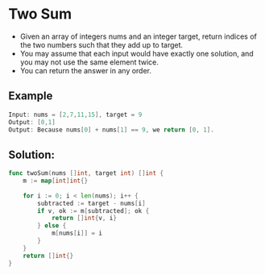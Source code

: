 # Two Sum
- Given an array of integers nums and an integer target, return indices of the two numbers such that they add up to target.
- You may assume that each input would have exactly one solution, and you may not use the same element twice.
- You can return the answer in any order.

## Example

```go
Input: nums = [2,7,11,15], target = 9
Output: [0,1]
Output: Because nums[0] + nums[1] == 9, we return [0, 1].
```

## Solution:
```go
func twoSum(nums []int, target int) []int {
    m := map[int]int{}
    
    for i := 0; i < len(nums); i++ {
        subtracted := target - nums[i]
        if v, ok := m[subtracted]; ok {
            return []int{v, i}
        } else {
            m[nums[i]] = i
        }
    }
    return []int{}
}
```